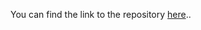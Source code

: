 You can find the link to the repository [here](https://github.com/Sh9hid/async-programming-in-js)..
